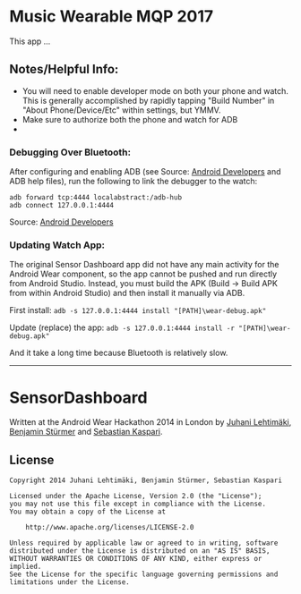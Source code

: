 # Music Wearable MQP 2017
This app ...

## Notes/Helpful Info:
 - You will need to enable developer mode on both your phone and watch. This is generally accomplished by rapidly tapping "Build Number" in "About Phone/Device/Etc" within settings, but YMMV.
 - Make sure to authorize both the phone and watch for ADB
 - 

### Debugging Over Bluetooth:
After configuring and enabling ADB (see Source: [Android Developers](https://developer.android.com/training/wearables/apps/bt-debugging.html "Debugging over Bluetooth | Android Developers") and ADB help files), run the following to link the debugger to the watch: 

    adb forward tcp:4444 localabstract:/adb-hub
    adb connect 127.0.0.1:4444

Source: [Android Developers](https://developer.android.com/training/wearables/apps/bt-debugging.html "Debugging over Bluetooth | Android Developers")

### Updating Watch App:
The original Sensor Dashboard app did not have any main activity for the Android Wear component, so the app cannot be pushed and run directly from Android Studio. Instead, you must build the APK (Build -> Build APK from within Android Studio) and then install it manually via ADB.

First install:
`adb -s 127.0.0.1:4444 install "[PATH]\wear-debug.apk" `

Update (replace) the app:
`adb -s 127.0.0.1:4444 install -r "[PATH]\wear-debug.apk" `

And it take a long time because Bluetooth is relatively slow.


------------------------------------------------------------------------------------------------------------------------------------------
# SensorDashboard

Written at the Android Wear Hackathon 2014 in London by [Juhani Lehtimäki](https://plus.google.com/+JuhaniLehtim%C3%A4ki/posts), [Benjamin Stürmer](https://stuermer-benjamin.de/) and [Sebastian Kaspari](https://plus.google.com/+SebastianKaspari/posts).


## License

    Copyright 2014 Juhani Lehtimäki, Benjamin Stürmer, Sebastian Kaspari
    
    Licensed under the Apache License, Version 2.0 (the "License");
    you may not use this file except in compliance with the License.
    You may obtain a copy of the License at
    
        http://www.apache.org/licenses/LICENSE-2.0

    Unless required by applicable law or agreed to in writing, software
    distributed under the License is distributed on an "AS IS" BASIS,
    WITHOUT WARRANTIES OR CONDITIONS OF ANY KIND, either express or implied.
    See the License for the specific language governing permissions and
    limitations under the License.
